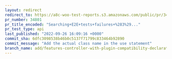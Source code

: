 ```yaml
---
layout: redirect
redirect_to: https://a8c-woo-test-reports.s3.amazonaws.com/public/pr/34801/api/index.html
pr_number: 34801
pr_title_encoded: "Searching+E2E+tests+failures+%283%29..."
pr_test_type: api
last_published: "2022-09-26 16:09:16 +0000"
commit_sha: 6dfc3098538b46b0c5137f71799c833464b92890
commit_message: "Add the actual class name in the use statement"
branch_name: add/features-controller-with-plugin-compatibility-declaration-take-2-bis
---
```

